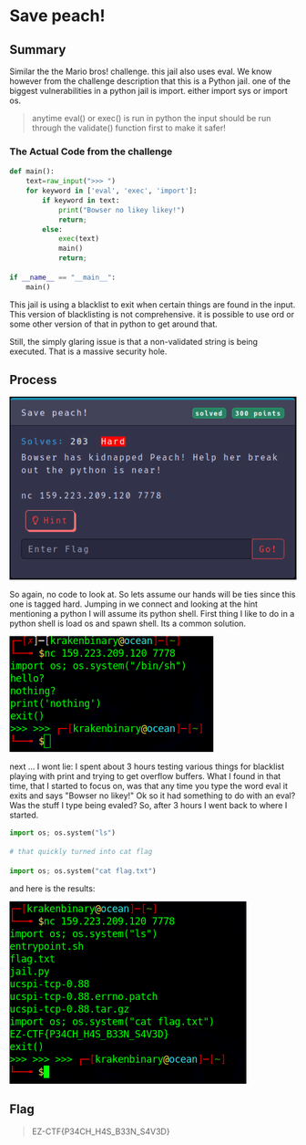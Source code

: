# Save peach!

## Summary

Similar the the Mario bros! challenge. this jail also uses eval. We know however from the challenge description that this is a Python jail.
one of the biggest vulnerabilities in a python jail is import. either import sys or import os.

> anytime eval() or exec() is run in python the input should be run through the validate() function first to make it safer!

### The Actual Code from the challenge

```python
def main():
    text=raw_input(">>> ")
    for keyword in ['eval', 'exec', 'import']:
        if keyword in text:
            print("Bowser no likey likey!")
            return;
        else:
            exec(text)
            main()
            return;

if __name__ == "__main__":
    main()
```

This jail is using a blacklist to exit when certain things are found in the input.
This version of blacklisting is not comprehensive. it is possible to use ord or some other version of that in python to get around that.

Still, the simply glaring issue is that a non-validated string is being executed. That is a massive security hole. 

## Process

![alt text](https://github.com/KrakenBinary/CTF/blob/main/Events/ZeCTF2022/Images/savepeach.png)

So again, no code to look at. So lets assume our hands will be ties since this one is tagged hard.
Jumping in we connect and looking at the hint mentioning a python I will assume its python shell.
First thing I like to do in a python shell is load os and spawn shell. Its a common solution.

![alt text](https://github.com/KrakenBinary/CTF/blob/main/Events/ZeCTF2022/Images/bowser2.png)

next ... I wont lie: I spent about 3 hours testing various things for blacklist playing with print and trying to get overflow buffers.
What I found in that time, that I started to focus on, was that any time you type the word eval it exits and says "Bowser no likey!"
Ok so it had something to do with an eval? Was the stuff I type being evaled? So, after 3 hours I went back to where I started.

```python
import os; os.system("ls")

# that quickly turned into cat flag

import os; os.system("cat flag.txt")
```
and here is the results:

![alt text](https://github.com/KrakenBinary/CTF/blob/main/Events/ZeCTF2022/Images/bowser3.png)

## Flag

> EZ-CTF{P34CH_H4S_B33N_S4V3D}
